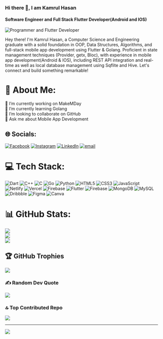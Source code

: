 ### Hi there 👋, I am Kamrul Hasan
#### Software Engineer and Full Stack Flutter Developer(Android and IOS)
![Programmer and Flutter Developer](https://media.licdn.com/dms/image/v2/D5616AQFM0Iy1xbK5Sg/profile-displaybackgroundimage-shrink_350_1400/profile-displaybackgroundimage-shrink_350_1400/0/1673209820352?e=1755734400&v=beta&t=1dngQGBydL9XZB5xxG83nbcT-PSMnO-uZwaACjcJW3w)

Hey there! I'm Kamrul Hasan, a Computer Science and Engineering graduate with a solid foundation in OOP, Data Structures, Algorithms, and full-stack mobile app development using Flutter & Golang. Proficient in state management techniques (Provider, getx, Bloc), with experience in mobile app development(Android & IOS), including REST API integration and real-time as well as local database management using Sqflite and Hive. Let's connect and build something remarkable!

# 💫 About Me:
🔭 I’m currently working on MakeMDay<br>🌱 I’m currently learning Golang<br>👯 I’m looking to collaborate on GitHub<br>💬 Ask me about Mobile App Development


## 🌐 Socials:
[![Facebook](https://img.shields.io/badge/Facebook-%231877F2.svg?logo=Facebook&logoColor=white)](https://facebook.com/https://www.facebook.com/sn.kamrulhasan12) [![Instagram](https://img.shields.io/badge/Instagram-%23E4405F.svg?logo=Instagram&logoColor=white)](https://instagram.com/https://www.instagram.com/mr_kamrulhasan/) [![LinkedIn](https://img.shields.io/badge/LinkedIn-%230077B5.svg?logo=linkedin&logoColor=white)](https://linkedin.com/in/https://www.linkedin.com/in/khsujon/) [![email](https://img.shields.io/badge/Email-D14836?logo=gmail&logoColor=white)](mailto:kamrulhasan.km3@gmail.com) 

# 💻 Tech Stack:
![Dart](https://img.shields.io/badge/dart-%230175C2.svg?style=for-the-badge&logo=dart&logoColor=white) ![C++](https://img.shields.io/badge/c++-%2300599C.svg?style=for-the-badge&logo=c%2B%2B&logoColor=white) ![C](https://img.shields.io/badge/c-%2300599C.svg?style=for-the-badge&logo=c&logoColor=white) ![Go](https://img.shields.io/badge/go-%2300ADD8.svg?style=for-the-badge&logo=go&logoColor=white) ![Python](https://img.shields.io/badge/python-3670A0?style=for-the-badge&logo=python&logoColor=ffdd54) ![HTML5](https://img.shields.io/badge/html5-%23E34F26.svg?style=for-the-badge&logo=html5&logoColor=white) ![CSS3](https://img.shields.io/badge/css3-%231572B6.svg?style=for-the-badge&logo=css3&logoColor=white) ![JavaScript](https://img.shields.io/badge/javascript-%23323330.svg?style=for-the-badge&logo=javascript&logoColor=%23F7DF1E) ![Netlify](https://img.shields.io/badge/netlify-%23000000.svg?style=for-the-badge&logo=netlify&logoColor=#00C7B7) ![Vercel](https://img.shields.io/badge/vercel-%23000000.svg?style=for-the-badge&logo=vercel&logoColor=white) ![Firebase](https://img.shields.io/badge/firebase-%23039BE5.svg?style=for-the-badge&logo=firebase) ![Flutter](https://img.shields.io/badge/Flutter-%2302569B.svg?style=for-the-badge&logo=Flutter&logoColor=white) ![Firebase](https://img.shields.io/badge/firebase-a08021?style=for-the-badge&logo=firebase&logoColor=ffcd34) ![MongoDB](https://img.shields.io/badge/MongoDB-%234ea94b.svg?style=for-the-badge&logo=mongodb&logoColor=white) ![MySQL](https://img.shields.io/badge/mysql-4479A1.svg?style=for-the-badge&logo=mysql&logoColor=white) ![Dribbble](https://img.shields.io/badge/Dribbble-EA4C89?style=for-the-badge&logo=dribbble&logoColor=white) ![Figma](https://img.shields.io/badge/figma-%23F24E1E.svg?style=for-the-badge&logo=figma&logoColor=white) ![Canva](https://img.shields.io/badge/Canva-%2300C4CC.svg?style=for-the-badge&logo=Canva&logoColor=white)
# 📊 GitHub Stats:
![](https://github-readme-stats.vercel.app/api?username=khsujon&theme=yeblu&hide_border=false&include_all_commits=true&count_private=false)<br/>
![](https://nirzak-streak-stats.vercel.app/?user=khsujon&theme=yeblu&hide_border=false)<br/>
![](https://github-readme-stats.vercel.app/api/top-langs/?username=khsujon&theme=yeblu&hide_border=false&include_all_commits=true&count_private=false&layout=compact)

## 🏆 GitHub Trophies
![](https://github-profile-trophy.vercel.app/?username=khsujon&theme=radical&no-frame=false&no-bg=false&margin-w=4)

### ✍️ Random Dev Quote
![](https://quotes-github-readme.vercel.app/api?type=vetical&theme=radical)

### 🔝 Top Contributed Repo
![](https://github-contributor-stats.vercel.app/api?username=khsujon&limit=5&theme=blue-green&combine_all_yearly_contributions=true)

---
[![](https://visitcount.itsvg.in/api?id=khsujon&icon=4&color=4)](https://visitcount.itsvg.in)

<!-- Proudly created with GPRM ( https://gprm.itsvg.in ) -->
